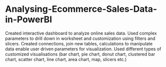 # Analysing-Ecommerce-Sales-Data-in-PowerBI
Created interactive dashboard to analyze online sales data.
Used complex parameters to drill down in worksheet and customization using filters and slicers.
Created connections, join new tables, calculations to manipulate data enable user driven parameters for visualization.
Used different types of customized visualisations (bar chart, pie chart, donut chart, clustered bar chart, scatter chart, line chart, area chart, map, slicers etc.)
